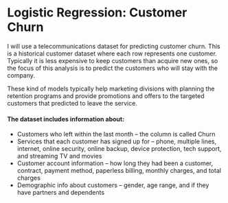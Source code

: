 # Logistic Regression: Customer Churn

I will use a telecommunications dataset for predicting customer churn. This is a historical customer dataset where each row represents one customer. Typically it is less expensive to keep customers than acquire new ones, so the focus of this analysis is to predict the customers who will stay with the company.

These kind of models typically help marketing divisions with planning the retention programs and provide promotions and offers to the targeted customers that predicted to leave the service. 

#### The dataset includes information about:
- Customers who left within the last month – the column is called Churn
- Services that each customer has signed up for – phone, multiple lines, internet, online security, online backup, device protection, tech support, and streaming TV and movies
- Customer account information – how long they had been a customer, contract, payment method, paperless billing, monthly charges, and total charges
- Demographic info about customers – gender, age range, and if they have partners and dependents
